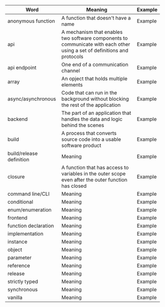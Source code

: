 | Word                     | Meaning                                                                                                                  | Example |
| ------------------------ | ------------------------------------------------------------------------------------------------------------------------ | ------- |
| anonymous function       | A function that doesn't have a name                                                                                      | Example |
| api                      | A mechanism that enables two software components to communicate with each other using a set of definitions and protocols | Example |
| api endpoint             | One end of a communication channel                                                                                       | Example |
| array                    | An opject that holds multiple elements                                                                                   | Example |
| async/asynchronous       | Code that can run in the background without blocking the rest of the application                                         | Example |
| backend                  | The part of an application that handles the data and logic behind the scenes                                             | Example |
| build                    | A process that converts source code into a usable software product                                                       | Example |
| build/release definition | Meaning                                                                                                                  | Example |
| closure                  | A function that has access to variables in the outer scope even after the outer function has closed                      | Example |
| command line/CLI         | Meaning                                                                                                                  | Example |
| conditional              | Meaning                                                                                                                  | Example |
| enum/enumeration         | Meaning                                                                                                                  | Example |
| frontend                 | Meaning                                                                                                                  | Example |
| function declaration     | Meaning                                                                                                                  | Example |
| implementation           | Meaning                                                                                                                  | Example |
| instance                 | Meaning                                                                                                                  | Example |
| object                   | Meaning                                                                                                                  | Example |
| parameter                | Meaning                                                                                                                  | Example |
| reference                | Meaning                                                                                                                  | Example |
| release                  | Meaning                                                                                                                  | Example |
| strictly typed           | Meaning                                                                                                                  | Example |
| synchronous              | Meaning                                                                                                                  | Example |
| vanilla                  | Meaning                                                                                                                  | Example |
